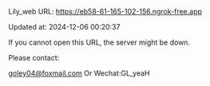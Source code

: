 Lily_web URL: https://eb58-61-165-102-156.ngrok-free.app

Updated at: 2024-12-06 00:20:37

If you cannot open this URL, the server might be down.

Please contact: 

goley04@foxmail.com Or Wechat:GL_yeaH
